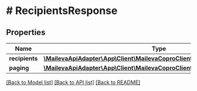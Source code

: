# # RecipientsResponse

## Properties

Name | Type | Description | Notes
------------ | ------------- | ------------- | -------------
**recipients** | [**\MailevaApiAdapter\App\Client\MailevaCoproClient\Model\RecipientResponse[]**](RecipientResponse.md) |  | [optional]
**paging** | [**\MailevaApiAdapter\App\Client\MailevaCoproClient\Model\Paging**](Paging.md) |  | [optional]

[[Back to Model list]](../../README.md#models) [[Back to API list]](../../README.md#endpoints) [[Back to README]](../../README.md)
